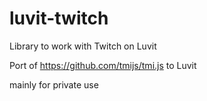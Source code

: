 # luvit-twitch
Library to work with Twitch on Luvit

Port of https://github.com/tmijs/tmi.js to Luvit

mainly for private use